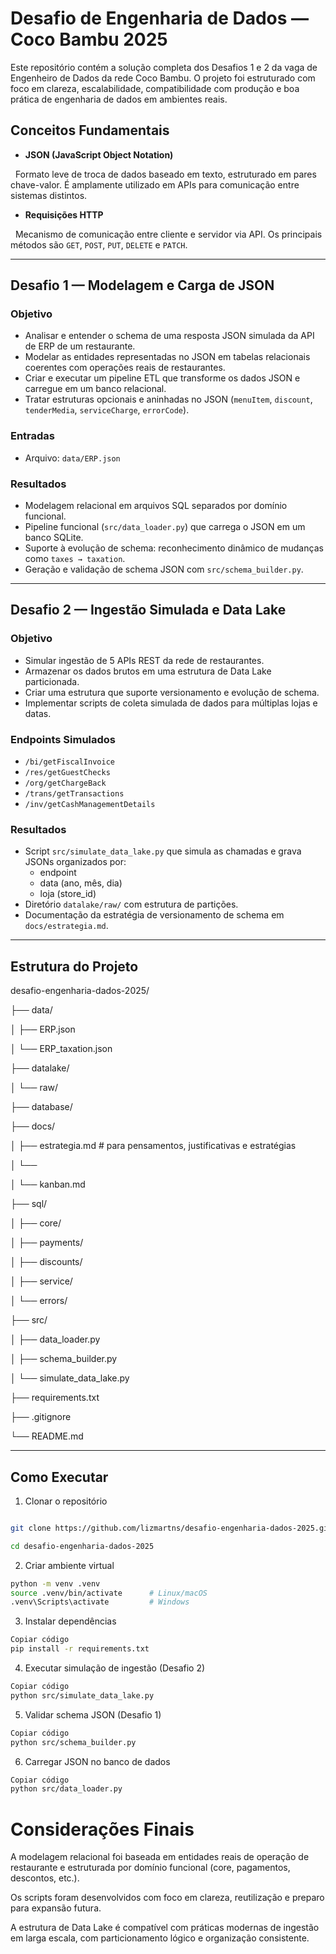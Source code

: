# Desafio de Engenharia de Dados — Coco Bambu 2025

Este repositório contém a solução completa dos Desafios 1 e 2 da vaga de Engenheiro de Dados da rede Coco Bambu. O projeto foi estruturado com foco em clareza, escalabilidade, compatibilidade com produção e boa prática de engenharia de dados em ambientes reais.

## Conceitos Fundamentais

  
- **JSON (JavaScript Object Notation)**  

  Formato leve de troca de dados baseado em texto, estruturado em pares chave-valor. É amplamente utilizado em APIs para comunicação entre sistemas distintos.

- **Requisições HTTP**  

  Mecanismo de comunicação entre cliente e servidor via API. Os principais métodos são `GET`, `POST`, `PUT`, `DELETE` e `PATCH`.

---

## Desafio 1 — Modelagem e Carga de JSON

### Objetivo

- Analisar e entender o schema de uma resposta JSON simulada da API de ERP de um restaurante.
- Modelar as entidades representadas no JSON em tabelas relacionais coerentes com operações reais de restaurantes.
- Criar e executar um pipeline ETL que transforme os dados JSON e carregue em um banco relacional.
- Tratar estruturas opcionais e aninhadas no JSON (`menuItem`, `discount`, `tenderMedia`, `serviceCharge`, `errorCode`).

### Entradas

- Arquivo: `data/ERP.json`

### Resultados

- Modelagem relacional em arquivos SQL separados por domínio funcional.
- Pipeline funcional (`src/data_loader.py`) que carrega o JSON em um banco SQLite.
- Suporte à evolução de schema: reconhecimento dinâmico de mudanças como `taxes → taxation`.
- Geração e validação de schema JSON com `src/schema_builder.py`.

---

## Desafio 2 — Ingestão Simulada e Data Lake

### Objetivo

- Simular ingestão de 5 APIs REST da rede de restaurantes.
- Armazenar os dados brutos em uma estrutura de Data Lake particionada.
- Criar uma estrutura que suporte versionamento e evolução de schema.
- Implementar scripts de coleta simulada de dados para múltiplas lojas e datas.

### Endpoints Simulados

- `/bi/getFiscalInvoice`
- `/res/getGuestChecks`
- `/org/getChargeBack`
- `/trans/getTransactions`
- `/inv/getCashManagementDetails`

### Resultados

- Script `src/simulate_data_lake.py` que simula as chamadas e grava JSONs organizados por:
  - endpoint
  - data (ano, mês, dia)
  - loja (store_id)
- Diretório `datalake/raw/` com estrutura de partições.
- Documentação da estratégia de versionamento de schema em `docs/estrategia.md`.

---

## Estrutura do Projeto

desafio-engenharia-dados-2025/

├── data/

│ ├── ERP.json

│ └── ERP_taxation.json

├── datalake/

│ └── raw/

├── database/

├── docs/

│ ├── estrategia.md    # para pensamentos, justificativas e estratégias

│ └── 

│ └── kanban.md

├── sql/

│ ├── core/

│ ├── payments/

│ ├── discounts/

│ ├── service/

│ └── errors/

├── src/

│ ├── data_loader.py

│ ├── schema_builder.py

│ └── simulate_data_lake.py

├── requirements.txt

├── .gitignore

└── README.md


---

## Como Executar
1. Clonar o repositório

```bash

git clone https://github.com/lizmartns/desafio-engenharia-dados-2025.git

cd desafio-engenharia-dados-2025
```
2. Criar ambiente virtual

```bash
python -m venv .venv
source .venv/bin/activate      # Linux/macOS
.venv\Scripts\activate         # Windows
```
3. Instalar dependências
```bash
Copiar código
pip install -r requirements.txt
```
4. Executar simulação de ingestão (Desafio 2)
```bash
Copiar código
python src/simulate_data_lake.py
```
5. Validar schema JSON (Desafio 1)
```bash
Copiar código
python src/schema_builder.py
```
6. Carregar JSON no banco de dados
```bash
Copiar código
python src/data_loader.py
```
# Considerações Finais
A modelagem relacional foi baseada em entidades reais de operação de restaurante e estruturada por domínio funcional (core, pagamentos, descontos, etc.).

Os scripts foram desenvolvidos com foco em clareza, reutilização e preparo para expansão futura.

A estrutura de Data Lake é compatível com práticas modernas de ingestão em larga escala, com particionamento lógico e organização consistente.